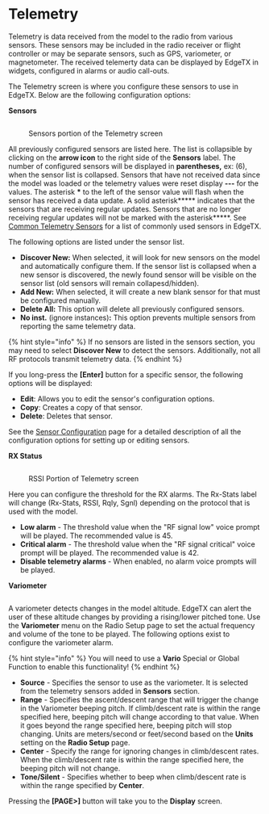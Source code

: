 # Telemetry

Telemetry is data received from the model to the radio from various sensors. These sensors may be included in the radio receiver or flight controller or may be separate sensors, such as GPS, variometer, or magnetometer. The received telemerty data can be displayed by EdgeTX in widgets, configured in alarms or audio call-outs.

The Telemetry screen is where you configure these sensors to use in EdgeTX.  Below are the following configuration options:

**Sensors**



<figure><img src="/.gitbook/assets/bwtelemetry4 (2).png" alt=""><figcaption><p>Sensors portion of the Telemetry screen</p></figcaption></figure>

All previously configured sensors are listed here. The list is collapsible by clicking on the **arrow icon** to the right side of the **Sensors** label. The number of configured sensors will be displayed in **parentheses,** ex: (6), when the sensor list is collapsed. Sensors that have not received data since the model was loaded or the telemetry values were reset display **---** for the values. The asterisk **\*** to the left of the sensor value will flash when the sensor has received a data update. A solid asterisk**\*** indicates that the sensors that are receiving regular updates. Sensors that are no longer receiving regular updates will not be marked with the asterisk**\***. See [Common Telemetry Sensors](../../../color-radios/model-settings/telemetry/common-telemetry-sensors.md) for a list of commonly used sensors in EdgeTX.

The following options are listed under the sensor list.

* **Discover New:** When selected, it will look for new sensors on the model and automatically configure them. If the sensor list is collapsed when a new sensor is discovered, the newly found sensor will be visible on the sensor list (old sensors will remain collapesd/hidden).
* **Add New:** When selected, it will create a new blank sensor for that must be configured manually.&#x20;
* **Delete All:** This option will delete all previously configured sensors.
* **No inst.** (ignore instances)**:** This option prevents multiple sensors from reporting the same telemetry data.

{% hint style="info" %}
If no sensors are listed in the sensors section, you may need to select **Discover New** to detect the sensors. Additionally, not all RF protocols transmit telemetry data.
{% endhint %}

If you long-press the **\[Enter]** button for a specific sensor, the following options will be displayed:&#x20;

* **Edit**: Allows you to edit the sensor's configuration options.
* **Copy**: Creates a copy of that sensor.
* **Delete**: Deletes that sensor.

See the [Sensor Configuration](sensor-configuration-options.md) page for a detailed description of all the configuration options for setting up or editing sensors.

**RX Status**

<figure><img src="/.gitbook/assets/bwtelemetry1.png" alt=""><figcaption><p>RSSI Portion of Telemetry screen</p></figcaption></figure>

Here you can configure the threshold for the RX alarms. The Rx-Stats label will change (Rx-Stats, RSSI, Rqly, Sgnl) depending on the protocol that is used with the model.

* **Low alarm** - The threshold value when the "RF signal low" voice prompt will be played. The recommended value is 45.
* **Critical alarm** - The threshold value when the "RF signal critical" voice prompt will be played. The recommended value is 42.
* **Disable telemetry alarms** - When enabled, no alarm voice prompts will be played.

**Variometer**

<figure><img src="/.gitbook/assets/bwtelemetry3.png" alt=""><figcaption></figcaption></figure>

A variometer detects changes in the model altitude.  EdgeTX can alert the user of these altitude changes by providing a rising/lower pitched tone. Use the **Variometer** menu on the Radio Setup page to set the actual frequency and volume of the tone to be played. The following options exist to configure the variometer alarm.

{% hint style="info" %}
You will need to use a **Vario** Special or Global Function to enable this functionality!
{% endhint %}

* **Source** - Specifies the sensor to use as the variometer. It is selected from the telemetry sensors added in **Sensors** section.
* **Range** - Specifies the ascent/descent range that will trigger the change in the Variometer beeping pitch. If climb/descent rate is within the range specified here, beeping pitch will change according to that value. When it goes beyond the range specified here, beeping pitch will stop changing. Units are meters/second or feet/second based on the **Units** setting on the **Radio Setup** page.
* **Center** - Specify the range for ignoring changes in climb/descent rates. When the climb/descent rate is within the range specified here, the beeping pitch will not change.
* **Tone/Silent** - Specifies whether to beep when climb/descent rate is within the range specified by **Center**.

Pressing the **\[PAGE>]** button will take you to the **Display** screen.
